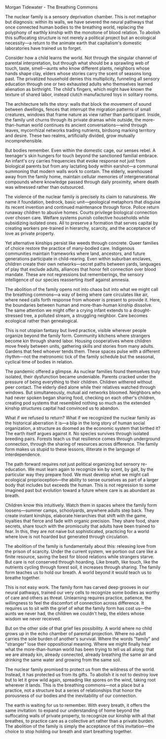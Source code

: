 Morgan Tidewater - The Breathing Commons

The nuclear family is a sensory deprivation chamber. This is not metaphor but diagnosis: within its walls, we have severed the neural pathways that once connected human bodies to the breathing world, replacing the polyphony of earthly kinship with the monotone of blood relation. To abolish this suffocating structure is not merely a political project but an ecological necessity—a return to the animate earth that capitalism's domestic laboratories have trained us to forget.

Consider how a child learns the world. Not through the singular channel of parental interpretation, but through what should be a sprawling web of touch, taste, smell—aunts who know different plants, neighbors whose hands shape clay, elders whose stories carry the scent of seasons long past. The privatized household denies this multiplicity, funneling all sensory education through one or two exhausted adults who themselves learned alienation as birthright. The child's fingers, which might have known the texture of shared labor, instead clutch manufactured toys in solitary rooms.

The architecture tells the story: walls that block the movement of sound between dwellings, fences that interrupt the migration patterns of small creatures, windows that frame nature as view rather than participant. Inside, the family unit churns through its private dramas while outside, the more-than-human world continues its ancient conversations—wind through leaves, mycorrhizal networks trading nutrients, birdsong marking territory and desire. These two realms, artificially divided, grow mutually incomprehensible.

But bodies remember. Even within the domestic cage, our senses rebel. A teenager's skin hungers for touch beyond the sanctioned familial embrace. An infant's cry carries frequencies that evoke response not just from biological parents but from any lactating body within earshot—a communal summoning that modern walls work to contain. The elderly, warehoused away from the family home, maintain cellular memories of intergenerational compounds where knowledge passed through daily proximity, where death was witnessed rather than outsourced.

The violence of the nuclear family is precisely its claim to naturalness. We name it foundation, bedrock, basic unit—geological metaphors that disguise its recent invention and continued maintenance through force. Police return runaway children to abusive homes. Courts privilege biological connection over chosen care. Welfare systems punish collective households while subsidizing isolated ones. All to preserve a formation that serves capital by creating workers pre-trained in hierarchy, scarcity, and the acceptance of love as private property.

Yet alternative kinships persist like weeds through concrete. Queer families of choice restore the practice of many-bodied care. Indigenous communities maintain frameworks where land, ancestors, and future generations participate in child-rearing. Even within suburban enclaves, children create their own networks—secret paths between yards, languages of play that exclude adults, alliances that honor felt connection over blood mandate. These are not regressions but rememberings, the sensory intelligence of our species reasserting itself against amnesia.

The abolition of the family opens not into chaos but into what we might call the breathing commons—a way of being where care circulates like air, where need calls forth response from whoever is present to provide it. Here, the boundaries between human and more-than-human kinship dissolve. The same attention we might offer a crying infant extends to a drought-stressed tree, a polluted stream, a struggling neighbor. Care becomes ecological rather than genealogical.

This is not utopian fantasy but lived practice, visible wherever people organize beyond the family form. Community kitchens where strangers become kin through shared labor. Housing cooperatives where children move freely between units, gathering skills and stories from many adults. Gardens that feed whoever tends them. These spaces pulse with a different rhythm—not the metronomic tick of the family schedule but the seasonal, cyclical time of bodies in relation.

The pandemic offered a glimpse. As nuclear families found themselves truly isolated, their dysfunction became undeniable. Parents cracked under the pressure of being everything to their children. Children withered without peer contact. The elderly died alone while their relatives watched through windows. But simultaneously, mutual aid networks bloomed. Neighbors who had never spoken began sharing food, checking on each other's children, creating pod systems that resembled nothing so much as the extended kinship structures capital had convinced us to abandon.

What if we refused to return? What if we recognized the nuclear family as the historical aberration it is—a blip in the long story of human social organization, a structure as doomed as the economic system that birthed it? The earth itself argues against it. No species survives through isolated breeding pairs. Forests teach us that resilience comes through underground connection, through the sharing of resources across difference. The family form makes us stupid to these lessons, illiterate in the language of interdependence.

The path forward requires not just political organizing but sensory re-education. We must learn again to recognize kin by scent, by gait, by the particular way they prepare food. We must develop what we might call ecological proprioception—the ability to sense ourselves as part of a larger body that includes but exceeds the human. This is not regression to some imagined past but evolution toward a future where care is as abundant as breath.

Children know this intuitively. Watch them in spaces where the family form loosens—summer camps, schoolyards, anywhere adults step back. They create instant kinships, elaborate hierarchies that shift with the game, loyalties that fierce and fade with organic precision. They share food, share secrets, share touch with the promiscuity that adults have been trained to fear. In this, they are not naive but sophisticated, practicing for a world where love is not hoarded but generated through circulation.

The abolition of the family is fundamentally about this: releasing love from the prison of scarcity. Under the current system, we portion out care like a finite resource, saving the best for blood relations while strangers starve. But care is not conserved through hoarding. Like breath, like touch, like the nutrients cycling through forest soil, it increases through sharing. The family form teaches us to hold our breath. A world beyond it would teach us to breathe together.

This is not easy work. The family form has carved deep grooves in our neural pathways, trained our very cells to recognize some bodies as worthy of care and others as threat. Unlearning requires practice, patience, the willingness to feel the discomfort of connection across difference. It requires us to sit with the grief of what the family form has cost us—the aunts we never had, the children we couldn't help, the elders whose wisdom we never received.

But on the other side of that grief lies possibility. A world where no child grows up in the echo chamber of parental projection. Where no adult carries the sole burden of another's survival. Where the words "family" and "stranger" lose their oppositional meaning. Where we might finally hear what the more-than-human world has been trying to tell us all along: that we are already kin, already connected, already breathing the same air and drinking the same water and growing from the same soil.

The nuclear family promised to protect us from the wildness of the world. Instead, it has protected us from its gifts. To abolish it is not to destroy love but to let it grow wild again, spreading like spores on the wind, taking root wherever it lands. This is the breathing commons—not a place but a practice, not a structure but a series of relationships that honor the porousness of our bodies and the inevitability of our connection.

The earth is waiting for us to remember. With every breath, it offers the same invitation: to expand our understanding of home beyond the suffocating walls of private property, to recognize our kinship with all that breathes, to practice care as a collective art rather than a private burden. The abolition of the family is simply the acceptance of this invitation—the choice to stop holding our breath and start breathing together.